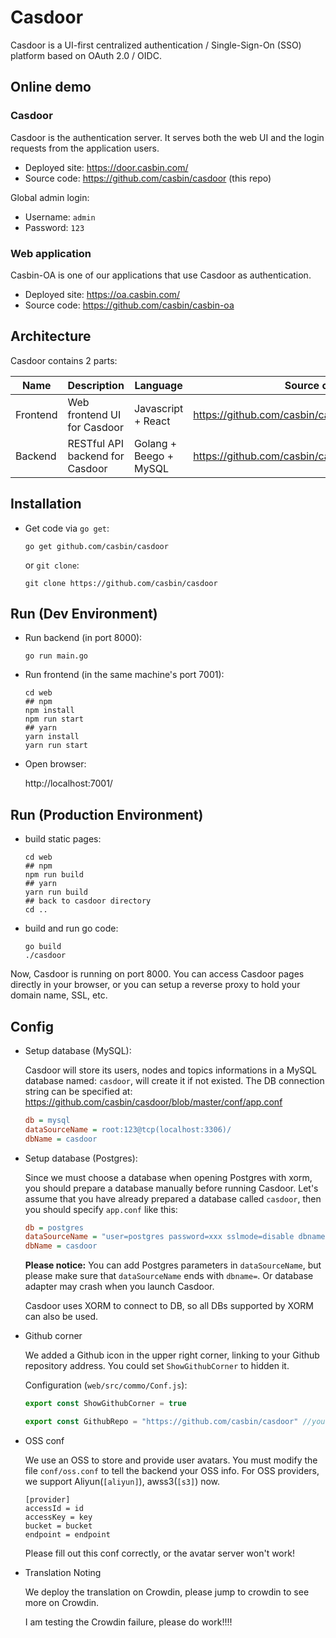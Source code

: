 Casdoor
====

Casdoor is a UI-first centralized authentication / Single-Sign-On (SSO) platform based on OAuth 2.0 / OIDC.

## Online demo

### Casdoor

Casdoor is the authentication server. It serves both the web UI and the login requests from the application users.

- Deployed site: https://door.casbin.com/
- Source code: https://github.com/casbin/casdoor (this repo)

Global admin login:

- Username: `admin`
- Password: `123`

### Web application

Casbin-OA is one of our applications that use Casdoor as authentication.

- Deployed site: https://oa.casbin.com/
- Source code: https://github.com/casbin/casbin-oa

## Architecture

Casdoor contains 2 parts:

Name | Description | Language | Source code
----|------|----|----
Frontend | Web frontend UI for Casdoor | Javascript + React | https://github.com/casbin/casdoor/tree/master/web
Backend | RESTful API backend for Casdoor | Golang + Beego + MySQL | https://github.com/casbin/casdoor

## Installation

- Get code via `go get`:

    ```shell
    go get github.com/casbin/casdoor
    ```

  or `git clone`:

    ```shell
    git clone https://github.com/casbin/casdoor
    ```

## Run (Dev Environment)

- Run backend (in port 8000):

    ```shell
    go run main.go
    ```

- Run frontend (in the same machine's port 7001):

    ```shell
    cd web
    ## npm
    npm install
    npm run start
    ## yarn
    yarn install
    yarn run start
    ```

- Open browser:

  http://localhost:7001/

## Run (Production Environment)

- build static pages:

  ```
  cd web
  ## npm
  npm run build
  ## yarn
  yarn run build
  ## back to casdoor directory
  cd ..
  ```

- build and run go code:

  ```
  go build
  ./casdoor
  ```

Now, Casdoor is running on port 8000. You can access Casdoor pages directly in your browser, or you can setup a reverse proxy to hold your domain name, SSL, etc.

## Config

- Setup database (MySQL):

  Casdoor will store its users, nodes and topics informations in a MySQL database named: `casdoor`, will create it if not existed. The DB connection string can be specified at: https://github.com/casbin/casdoor/blob/master/conf/app.conf

    ```ini
  db = mysql
  dataSourceName = root:123@tcp(localhost:3306)/
  dbName = casdoor
    ```

- Setup database (Postgres):

  Since we must choose a database when opening Postgres with xorm, you should prepare a database manually before running Casdoor. Let's assume that you have already prepared a database called `casdoor`, then you should specify `app.conf` like this:

  ``` ini
  db = postgres
  dataSourceName = "user=postgres password=xxx sslmode=disable dbname="
  dbName = casdoor
  ```

  **Please notice:** You can add Postgres parameters in `dataSourceName`, but please make sure that `dataSourceName` ends with `dbname=`. Or database adapter may crash when you launch Casdoor.

  Casdoor uses XORM to connect to DB, so all DBs supported by XORM can also be used.

- Github corner

  We added a Github icon in the upper right corner, linking to your Github repository address.
  You could set `ShowGithubCorner` to hidden it.

  Configuration (`web/src/commo/Conf.js`):

    ```javascript
  export const ShowGithubCorner = true

  export const GithubRepo = "https://github.com/casbin/casdoor" //your github repository
    ```

- OSS conf

  We use an OSS to store and provide user avatars. You must modify the file `conf/oss.conf` to tell the backend your OSS info. For OSS providers, we support Aliyun(`[aliyun]`), awss3(`[s3]`) now.

  ```
  [provider]
  accessId = id
  accessKey = key
  bucket = bucket
  endpoint = endpoint
  ```

  Please fill out this conf correctly, or the avatar server won't work!

* Translation Noting

  We deploy the translation on Crowdin, please jump to crowdin to see more on Crowdin.
  
  I am testing the Crowdin failure, please do work!!!!
